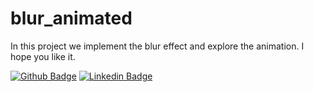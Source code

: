 # blur_animated

In this project we implement the blur effect and explore the animation.
I hope you like it.

[![Github Badge](https://img.shields.io/badge/-Github-000?style=flat-square&logo=Github&logoColor=white&link=https://github.com/peguimasid)](https://github.com/peguimasid)
[![Linkedin Badge](https://img.shields.io/badge/-LinkedIn-blue?style=flat-square&logo=Linkedin&logoColor=white&link=https://www.linkedin.com/in/lorito-tiago-4439351b2/)](https://www.linkedin.com/in/lorito-tiago-4439351b2/)

